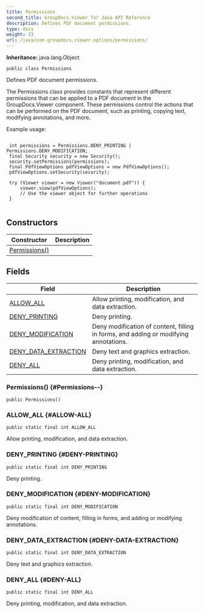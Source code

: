 ```yaml
---
title: Permissions
second_title: GroupDocs.Viewer for Java API Reference
description: Defines PDF document permissions.
type: docs
weight: 23
url: /java/com.groupdocs.viewer.options/permissions/
---
```

**Inheritance:**
java.lang.Object
```
public class Permissions
```

Defines PDF document permissions.

The Permissions class provides constants that represent different permissions that can be applied to a PDF document in the GroupDocs.Viewer component. These permissions control the actions that can be performed on the PDF document, such as printing, copying text, modifying annotations, and more.

Example usage:

```

 int permissions = Permissions.DENY_PRINTING | Permissions.DENY_MODIFICATION;
 final Security security = new Security();
 security.setPermissions(permissions);
 final PdfViewOptions pdfViewOptions = new PdfViewOptions();
 pdfViewOptions.setSecurity(security);

 try (Viewer viewer = new Viewer("document.pdf")) {
     viewer.view(pdfViewOptions);
     // Use the viewer object for further operations
 }
 
```
## Constructors

| Constructor | Description |
| --- | --- |
| [Permissions()](#Permissions--) |  |
## Fields

| Field | Description |
| --- | --- |
| [ALLOW_ALL](#ALLOW-ALL) | Allow printing, modification, and data extraction. |
| [DENY_PRINTING](#DENY-PRINTING) | Deny printing. |
| [DENY_MODIFICATION](#DENY-MODIFICATION) | Deny modification of content, filling in forms, and adding or modifying annotations. |
| [DENY_DATA_EXTRACTION](#DENY-DATA-EXTRACTION) | Deny text and graphics extraction. |
| [DENY_ALL](#DENY-ALL) | Deny printing, modification, and data extraction. |
### Permissions() {#Permissions--}
```
public Permissions()
```


### ALLOW_ALL {#ALLOW-ALL}
```
public static final int ALLOW_ALL
```


Allow printing, modification, and data extraction.

### DENY_PRINTING {#DENY-PRINTING}
```
public static final int DENY_PRINTING
```


Deny printing.

### DENY_MODIFICATION {#DENY-MODIFICATION}
```
public static final int DENY_MODIFICATION
```


Deny modification of content, filling in forms, and adding or modifying annotations.

### DENY_DATA_EXTRACTION {#DENY-DATA-EXTRACTION}
```
public static final int DENY_DATA_EXTRACTION
```


Deny text and graphics extraction.

### DENY_ALL {#DENY-ALL}
```
public static final int DENY_ALL
```


Deny printing, modification, and data extraction.

